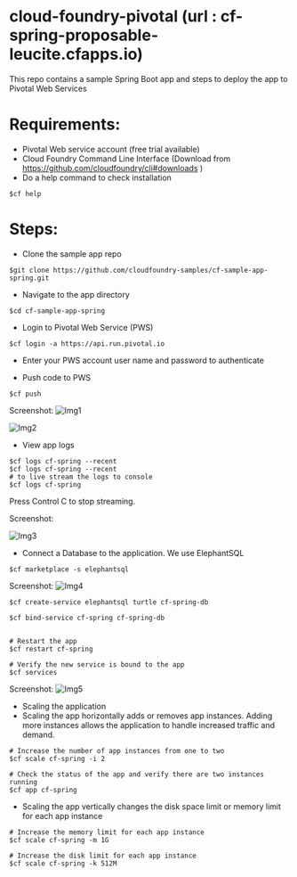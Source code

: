 # cloud-foundry-pivotal (url : cf-spring-proposable-leucite.cfapps.io)
This repo contains a sample Spring Boot app and steps to deploy the app to Pivotal Web Services


# Requirements:
* Pivotal Web service account (free trial available)
* Cloud Foundry Command Line Interface (Download from https://github.com/cloudfoundry/cli#downloads )
* Do a help command to check installation
```
$cf help
```

# Steps:
* Clone the sample app repo 
```
$git clone https://github.com/cloudfoundry-samples/cf-sample-app-spring.git
```
* Navigate to the app directory
```
$cd cf-sample-app-spring
```

* Login to Pivotal Web Service (PWS)
```
$cf login -a https://api.run.pivotal.io
```

* Enter your PWS account user name and password to authenticate

* Push code to PWS
```
$cf push
```
Screenshot: 
![Img1](https://github.com/richabhatia20/cloud-foundry-pivotal/blob/master/img1.png)
 
![Img2](https://github.com/richabhatia20/cloud-foundry-pivotal/blob/master/img2.png)


* View app logs
```
$cf logs cf-spring --recent
$cf logs cf-spring --recent
# to live stream the logs to console
$cf logs cf-spring  
```
Press Control C to stop streaming.

Screenshot:

![Img3](https://github.com/richabhatia20/cloud-foundry-pivotal/blob/master/img3_new.png)

* Connect a Database to the application. We use ElephantSQL
```
$cf marketplace -s elephantsql
```
Screenshot: 
![Img4](https://github.com/richabhatia20/cloud-foundry-pivotal/blob/master/img4.png)

```
$cf create-service elephantsql turtle cf-spring-db

$cf bind-service cf-spring cf-spring-db


# Restart the app
$cf restart cf-spring

# Verify the new service is bound to the app
$cf services
```
Screenshot: 
![Img5](https://github.com/richabhatia20/cloud-foundry-pivotal/blob/master/img5.png)


* Scaling the application
* Scaling the app horizontally adds or removes app instances. Adding more instances allows the application to handle increased traffic and demand.

```
# Increase the number of app instances from one to two
$cf scale cf-spring -i 2

# Check the status of the app and verify there are two instances running
$cf app cf-spring
```

* Scaling the app vertically changes the disk space limit or memory limit for each app instance

```
# Increase the memory limit for each app instance
$cf scale cf-spring -m 1G

# Increase the disk limit for each app instance
$cf scale cf-spring -k 512M
```
